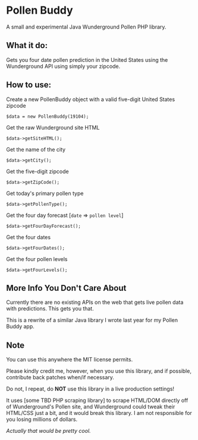 # Pollen Buddy

A small and experimental Java Wunderground Pollen PHP library.

## What it do:

Gets you four date pollen prediction in the United States using the Wunderground API using simply your zipcode.

## How to use:

Create a new PollenBuddy object with a valid five-digit United States zipcode

`$data = new PollenBuddy(19104);`

Get the raw Wunderground site HTML

`$data->getSiteHTML();`

Get the name of the city

`$data->getCity();`

Get the five-digit zipcode

`$data->getZipCode();`

Get today's primary pollen type

`$data->getPollenType();`

Get the four day forecast [`date` => `pollen level`]

`$data->getFourDayForecast();`

Get the four dates

`$data->getFourDates();`

Get the four pollen levels

`$data->getFourLevels();`

## More Info You Don't Care About

Currently there are no existing APIs on the web that gets live pollen data with predictions. This gets you that.

This is a rewrite of a similar Java library I wrote last year for my Pollen Buddy app. 

## Note

You can use this anywhere the MIT license permits.

Please kindly credit me, however, when you use this library, and if possible, contribute back patches when/if necessary.

Do not, I repeat, do **NOT** use this library in a live production settings!

It uses [some TBD PHP scraping library] to scrape HTML/DOM directly off of Wunderground's Pollen site, and Wunderground could tweak their HTML/CSS just a bit, and it would break this library. I am not responsible for you losing millions of dollars.

*Actually that would be pretty cool.*
